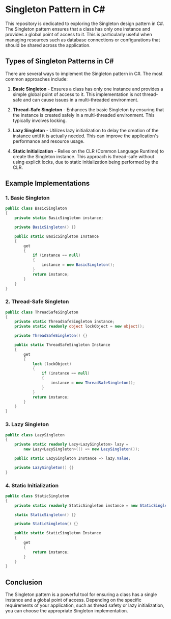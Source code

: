 # Singleton Pattern in C#

This repository is dedicated to exploring the Singleton design pattern in C#. The Singleton pattern ensures that a class has only one instance and provides a global point of access to it. This is particularly useful when managing resources such as database connections or configurations that should be shared across the application.

## Types of Singleton Patterns in C#

There are several ways to implement the Singleton pattern in C#. The most common approaches include:

1. **Basic Singleton** - Ensures a class has only one instance and provides a simple global point of access to it. This implementation is not thread-safe and can cause issues in a multi-threaded environment.

2. **Thread-Safe Singleton** - Enhances the basic Singleton by ensuring that the instance is created safely in a multi-threaded environment. This typically involves locking.

3. **Lazy Singleton** - Utilizes lazy initialization to delay the creation of the instance until it is actually needed. This can improve the application's performance and resource usage.

4. **Static Initialization** - Relies on the CLR (Common Language Runtime) to create the Singleton instance. This approach is thread-safe without using explicit locks, due to static initialization being performed by the CLR.

## Example Implementations

### 1. Basic Singleton

```csharp
public class BasicSingleton
{
    private static BasicSingleton instance;

    private BasicSingleton() {}

    public static BasicSingleton Instance
    {
        get
        {
            if (instance == null)
            {
                instance = new BasicSingleton();
            }
            return instance;
        }
    }
}
```

### 2. Thread-Safe Singleton

```csharp
public class ThreadSafeSingleton
{
    private static ThreadSafeSingleton instance;
    private static readonly object lockObject = new object();

    private ThreadSafeSingleton() {}

    public static ThreadSafeSingleton Instance
    {
        get
        {
            lock (lockObject)
            {
                if (instance == null)
                {
                    instance = new ThreadSafeSingleton();
                }
            }
            return instance;
        }
    }
}
```

### 3. Lazy Singleton

```csharp
public class LazySingleton
{
    private static readonly Lazy<LazySingleton> lazy =
        new Lazy<LazySingleton>(() => new LazySingleton());

    public static LazySingleton Instance => lazy.Value;

    private LazySingleton() {}
}
```

### 4. Static Initialization

```csharp
public class StaticSingleton
{
    private static readonly StaticSingleton instance = new StaticSingleton();

    static StaticSingleton() {}

    private StaticSingleton() {}

    public static StaticSingleton Instance
    {
        get
        {
            return instance;
        }
    }
}
```

## Conclusion

The Singleton pattern is a powerful tool for ensuring a class has a single instance and a global point of access. Depending on the specific requirements of your application, such as thread safety or lazy initialization, you can choose the appropriate Singleton implementation.
